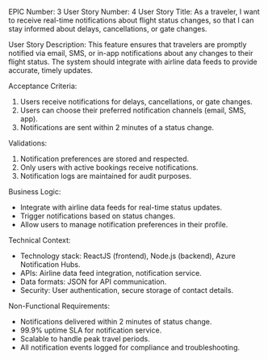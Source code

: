 EPIC Number: 3
User Story Number: 4
User Story Title: As a traveler, I want to receive real-time notifications about flight status changes, so that I can stay informed about delays, cancellations, or gate changes.

User Story Description: This feature ensures that travelers are promptly notified via email, SMS, or in-app notifications about any changes to their flight status. The system should integrate with airline data feeds to provide accurate, timely updates.

Acceptance Criteria:
1. Users receive notifications for delays, cancellations, or gate changes.
2. Users can choose their preferred notification channels (email, SMS, app).
3. Notifications are sent within 2 minutes of a status change.

Validations:
1. Notification preferences are stored and respected.
2. Only users with active bookings receive notifications.
3. Notification logs are maintained for audit purposes.

Business Logic:
- Integrate with airline data feeds for real-time status updates.
- Trigger notifications based on status changes.
- Allow users to manage notification preferences in their profile.

Technical Context:
- Technology stack: ReactJS (frontend), Node.js (backend), Azure Notification Hubs.
- APIs: Airline data feed integration, notification service.
- Data formats: JSON for API communication.
- Security: User authentication, secure storage of contact details.

Non-Functional Requirements:
- Notifications delivered within 2 minutes of status change.
- 99.9% uptime SLA for notification service.
- Scalable to handle peak travel periods.
- All notification events logged for compliance and troubleshooting.
